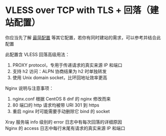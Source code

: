 # VLESS over TCP with TLS + 回落（建站配置）

你应当先了解 [最简配置](<../VLESS-TCP-TLS%20(minimal%20by%20rprx)>) 等其它配置，若你有同时建站的需求，可以参考并结合此配置

此配置含 VLESS 回落高级用法：

1. PROXY protocol，专用于传递请求的真实来源 IP 和端口
2. 支持 h2 访问：ALPN 协商结果为 h2 时单独转发
3. 使用 Unix domain socket，比环回地址效率更高

Nginx 说明与注意事项：

1. nginx.conf 根据 CentOS 8 dnf 的 nginx 修改而来
2. 80 端口的 http 请求均被带 URI 301 到 https
3. 重启 nginx 时可能需要手动删除它 bind 的 socket

Xray 服务端 info 级别的 error 日志中有每次回落的详细原因</br>
Nginx 的 access 日志中每行末尾有请求的真实来源 IP 和端口
